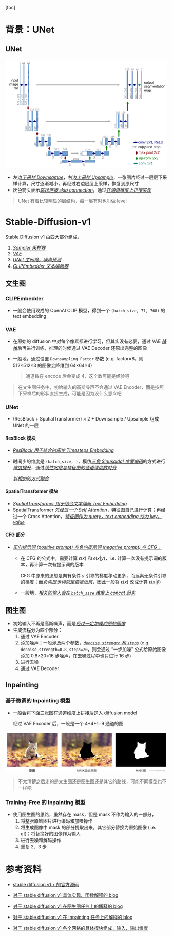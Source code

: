 [toc]

# 背景：UNet

## UNet

<img src="assets/image-20240911130159009.png" alt="image-20240911130159009" style="zoom: 67%;" />

- 左边<u>*下采样 Downsampe*</u>，右边<u>*上采样 Upsample*</u>，一张图片经过一层层下采样计算，尺寸逐渐减小，再经过右边层层上采样，恢复到原尺寸
- 灰色箭头表示<u>*跳跃连接 skip connection*</u>，通过<u>*在通道维度上拼接实现*</u>

> UNet 有着比较明显的层结构，每一层有时也叫做 level





# Stable-Diffusion-v1

Stable Diffusion v1 由四大部分组成，

1. <u>*Sampler 采样器*</u>
2. <u>*VAE*</u>
3. <u>*UNet 主网络，噪声预测*</u>
4. <u>*CLIPEmbedder 文本编码器*</u>



## 文生图

### CLIPEmbedder

- 一般会使用现成的 OpenAI CLIP 模型，得到一个 `(batch_size, 77, 768)` 的 text embedding



### VAE

- 在原始的 diffusion 中对每个像素都进行学习，但其实没有必要，通过 VAE <u>*降维*</u>后再进行训练，推理的时候通过 VAE Decoder 还原出完整的图像

- 一般地，通过设置 `Downsampling Factor` 参数 (e.g. factor=8，则  512×512×3 的图像会降维到 64×64×4)

  > 通道数在 encode 后会变成 4，这个数可能是经验吧

> 在文生图任务中，初始输入的高斯噪声不会通过 VAE Encoder，而是按照下采样后的形状直接生成，可能是因为没什么意义吧



### UNet

- (ResBlock + SpatialTransformer) × 2 + Downsample / Upsample 组成 UNet 的一层

#### ResBlock 模块

- <u>*ResBlock 用于结合时间步 Timesteps Embedding*</u>

- 时间步的维度是 `(batch_size, )`，模仿<u>*三角 Sinusoidal 位置编码*</u>的方式进行<u>*维度提升*</u>，通过<u>*线性网络与特征图的通道维度数对齐*</u>

  <u>*以相加的方式融合*</u>

#### SpatialTransformer 模块

- <u>*SpatialTransformer 用于结合文本编码 Text Embedding*</u>
- SpatialTransformer <u>*先经过一个 Self Attention*</u>，特征图自己进行计算；再经过一个 Cross Attention，<u>*特征图作为 query，text embedding 作为 key、value*</u>

#### CFG 部分

- <u>*正向提示词 (positive prompt) 与负向提示词 (negative prompt) 与 CFG：*</u>

  - 在 CFG 的公式中，需要计算 $\epsilon(x)$ 和 $\epsilon(x|y)$，i.e. 计算一次没有提示词的版本，再计算一次有提示词的版本

    CFG 中原来的思想是向有条件 $y$ 引导的梯度移动更多，而远离无条件引导的梯度；而<u>*负向提示词就是要被远离*</u>，因此一般将 $\epsilon(x)$ 改成计算 $\epsilon(x|\hat y)$

  - 一般地，<u>*相关的输入会在 `batch_size` 维度上 concat 起来*</u>



## 图生图

- 初始输入不再是高斯噪声，而是<u>*经过一定加噪的原始图像*</u>
- 生成流程分为四个部分：
  1. 通过 VAE Encoder
  2. 添加噪声；一般涉及两个参数，<u>*`denoise_strength` 和 `steps`*</u> (e.g. `denoise_strength=0.8`, `steps=20`，则会通过 “一步加噪” 公式给原始图像添加 0.8×20=16 步噪声，在去噪过程中也只进行 16 步)
  3. 进行去噪
  4. 通过 VAE Decoder



## Inpainting

### 基于微调的 Inpainting 模型

- 一般会将下面三张图在通道维度上拼接后送入 diffusion model

  经过 VAE Encoder 后，一般是一个 4+4+1=9 通道的图

<img src="assets/c4393d64f93988e176ff783313f5cf18.png" alt="img" style="zoom:50%;" />

> 不太清楚之后走的是文生图还是图生图还是其它的路线，可能不同模型也不一样吧



### Training-Free 的 Inpainting 模型

- 使用图生图的思路，虽然存在 mask，但是 mask 不作为输入的一部分，
  1. 将整张原始图片进行编码和加噪操作
  2. 将生成图像中 mask 的部分提取出来，其它部分替换为原始图像 (i.e. gt)；将替换好的图像作为输入
  3. 进行去噪和解码操作
  4. 重复 2、3 步





# 参考资料

- [stable diffusion v1.x 的官方源码](https://github.com/CompVis/stable-diffusion)
- [对于 stable diffusion v1 具体实现、函数解释的 blog](https://blog.csdn.net/weixin_44791964/article/details/130588215)

- [对于 stable diffusion v1 在图生图任务上的解释的 blog](https://blog.csdn.net/weixin_44791964/article/details/131992399)

- [对于 stable diffusion v1 在 Inpainting 任务上的解释的 blog](https://blog.csdn.net/weixin_44791964/article/details/131997973)

- [对于 stable diffusion v1 各个网络的具体模块组成，输入、输出维度](https://blog.cnbang.net/tech/3823/)